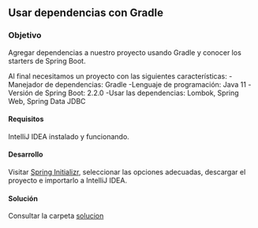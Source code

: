 ## Usar dependencias con Gradle

### Objetivo 

Agregar dependencias a nuestro proyecto usando Gradle y conocer los starters de Spring Boot.

Al final necesitamos un proyecto con las siguientes características:
-Manejador de dependencias: Gradle
-Lenguaje de programación: Java 11
-Versión de Spring Boot: 2.2.0
-Usar las dependencias: Lombok, Spring Web, Spring Data JDBC

#### Requisitos 

IntelliJ IDEA instalado y funcionando.

#### Desarrollo

Visitar [Spring Initializr](https://start.spring.io/), seleccionar las opciones adecuadas, descargar el proyecto e importarlo a IntelliJ IDEA.

#### Solución

Consultar la carpeta [solucion](/solucion)

